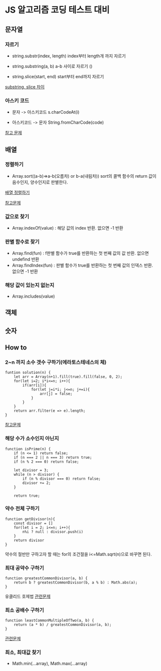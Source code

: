 # JS 알고리즘 코딩 테스트 대비

## 문자열

### 자르기

- string.substr(index, length)
  index부터 length개 까지 자르기

- string.substring(a, b)
  a-b 사이로 자르기 ()

- string.slice(start, end)
  start부터 end까지 자르기

[substring, slice 차이](https://hianna.tistory.com/340)

### 아스키 코드

- 문자 -> 아스키코드 s.charCodeAt(i)

- 아스키코드 -> 문자 String.fromCharCode(code)

[참고 문제](level_1/12926)

## 배열

### 정렬하기

- Array.sort((a-b)=>a-b(오름차) or b-a(내림차))
  sort의 콜백 함수의 return 값이 음수인지, 양수인지로 판별한다.

[배열 정렬하기](https://hianna.tistory.com/409)

[참고문제](level_1/12915)

### 값으로 찾기

- Array.indexOf(value) : 해당 값의 index 반환. 없으면 -1 반환

### 판별 함수로 찾기

- Array.find(fun) : f판별 함수가 true를 반환하는 첫 번째 값의 값 반환. 없으면 undefind 반환
- Array.findIndex(fun) : 판별 함수가 true를 반환하는 첫 번째 값의 인덱스 반환. 없으면 -1 반환

### 해당 값이 있는지 없는지

- Array.includes(value)

## 객체

## 숫자

## How to

### 2~n 까지 소수 갯수 구하기(에라토스테네스의 체)

```
funtion solution(n) {
    let arr = Array(n+1).fill(true).fill(false, 0, 2);
    for(let i=2; i*i<=n; i++){
        if(arr[i]){
            for(let j=i*i; j<=n; j+=i){
                arr[j] = false;
            }
        }
    }
    return arr.filter(e => e).length;
}
```

[참고문제](level_1/12921)

### 해당 수가 소수인지 아닌지

```
function isPrime(n) {
	if (n <= 1) return false;
	if (n === 2 || n === 3) return true;
	if (n % 2 === 0) return false;

	let divisor = 3;
	while (n > divisor) {
		if (n % divisor === 0) return false;
		divisor += 2;
	}

	return true;
```


### 약수 전체 구하기

```
function getDivisor(n){
    const divisor = []
    for(let i = 2; i<=n; i++){
        n%i ? null : divisor.push(i)
    }
    return divisor
}
```

약수의 절반만 구하고자 할 때는 for의 조건절을 i<=Math.sqrt(n)으로 바꾸면 된다.

### 최대 공약수 구하기

```
function greatestCommonDivisor(a, b) {
    return b ? greatestCommonDivisor(b, a % b) : Math.abs(a);
}
```

유클리드 호제법
[관련문제](level_2/12940)

### 최소 공배수 구하기 

```
function leastCommonMultipleOfTwo(a, b) {
    return (a * b) / greatestCommonDivisor(a, b);
}
```

[관련문제](level_2/12940)

### 최소, 최대값 찾기

- Math.min(...array), Math.max(...array)
